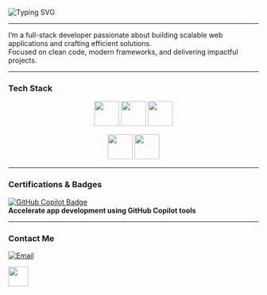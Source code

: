 ![Typing SVG](https://readme-typing-svg.herokuapp.com?font=JetBrains+Mono&size=28&duration=3000&pause=1000&color=007BFF&center=true&vCenter=true&width=600&lines=Hi+👋;I'm+Kevin+Kanyoro;Full-Stack+Developer)


---

I’m a full-stack developer passionate about building scalable web applications and crafting efficient solutions.  
Focused on clean code, modern frameworks, and delivering impactful projects. 

---

### Tech Stack
<p align="center">
  <img src="https://cdn.jsdelivr.net/gh/devicons/devicon/icons/python/python-original.svg" width="50" height="50"/>
  <img src="https://cdn.jsdelivr.net/gh/devicons/devicon/icons/django/django-plain.svg" width="50" height="50"/>
  <img src="https://cdn.jsdelivr.net/gh/devicons/devicon/icons/javascript/javascript-original.svg" width="50" height="50"/>
</p>
<p align="center">
  <img src="https://cdn.jsdelivr.net/gh/devicons/devicon/icons/react/react-original.svg" width="50" height="50"/>
  <img src="https://cdn.jsdelivr.net/gh/devicons/devicon/icons/postgresql/postgresql-original.svg" width="50" height="50"/>
</p>

---

### Certifications & Badges

[![GitHub Copilot Badge](https://learn.microsoft.com/training/achievements/generic-badge.svg)](https://learn.microsoft.com/api/achievements/share/en-us/Kanyoro-7177/7KY92VDZ?sharingId=2701D08453C419EF)  
**Accelerate app development using GitHub Copilot tools**

---

### Contact Me
[![Email](https://img.shields.io/badge/Email-red?style=flat&logo=gmail)](mailto:kevinkanyoro06@gmail.com)

<a href="https://www.linkedin.com/in/kevin-kanyoro-815601305/" target="_blank">
  <img src="https://cdn.jsdelivr.net/gh/devicons/devicon/icons/linkedin/linkedin-original.svg" width="40" height="40"/>
</a> 
